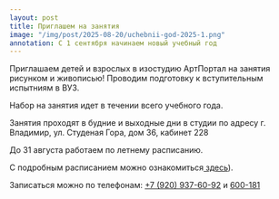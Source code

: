 ```yaml
---
layout: post
title: Приглашем на занятия
image: "/img/post/2025-08-20/uchebnii-god-2025-1.png"
annotation: С 1 сентября начинаем новый учебный год
---
```

<p>Приглашаем детей и взрослых в изостудию АртПортал на занятия рисунком и живописью! Проводим подготовку к вступительным испытниям в ВУЗ.</p>
<p>Набор на занятия идет в течении всего учебного года.</p>
<p>Занятия проходят в будние и выходные дни в студии по адресу г. Владимир, ул. Студеная Гора, дом 36, кабинет 228</p>
<p>До 31 августа работаем по летнему расписанию.</p>
<p>С подробным расписанием можно ознакомиться<a href="{{ site.baseurl }}/schedule/"> здесь</a>).</p>
<p>Записаться можно по телефонам: <a href="tel:+79209376092">+7 (920) 937-60-92</a> и <a href="tel:+600181">600-181</a></p> 
